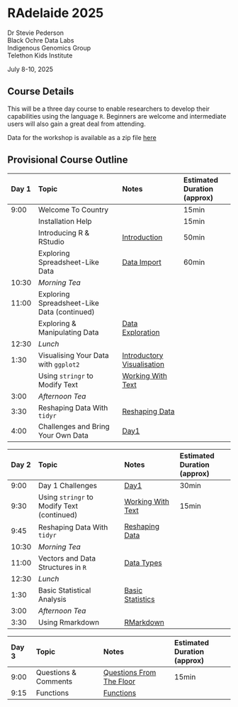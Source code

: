 RAdelaide 2025
================
Dr Stevie Pederson  
Black Ochre Data Labs  
Indigenous Genomics Group  
Telethon Kids Institute

July 8-10, 2025

## Course Details

This will be a three day course to enable researchers to develop their
capabilities using the language `R`. Beginners are welcome and
intermediate users will also gain a great deal from attending.

Data for the workshop is available as a zip file [here](data.zip)

## Provisional Course Outline

| Day 1 | Topic | Notes | Estimated Duration <br>(approx) |
|:---|:---|:---|:---|
| 9:00 | Welcome To Country |  | 15min |
|  | Installation Help |  | 15min |
|  | Introducing R & RStudio | [Introduction](intro.html) | 50min |
|  | Exploring Spreadsheet-Like Data | [Data Import](penguins.html) | 60min |
| 10:30 | *Morning Tea* |  |  |
| 11:00 | Exploring Spreadsheet-Like Data (continued) |  |  |
|  | Exploring & Manipulating Data | [Data Exploration](exploring.html) |  |
| 12:30 | *Lunch* |  |  |
| 1:30 | Visualising Your Data with `ggplot2` | [Introductory Visualisation](intro_vis.html) |  |
|  | Using `stringr` to Modify Text | [Working With Text](text.html) |  |
| 3:00 | *Afternoon Tea* |  |  |
| 3:30 | Reshaping Data With `tidyr` | [Reshaping Data](tidyr.html) |  |
| 4:00 | Challenges and Bring Your Own Data | [Day1](day1.html) |  |

| Day 2 | Topic | Notes | Estimated Duration <br>(approx) |
|:---|:---|:---|:---|
| 9:00 | Day 1 Challenges | [Day1](day1.html) | 30min |
| 9:30 | Using `stringr` to Modify Text (continued) | [Working With Text](text.html) | 15min |
| 9:45 | Reshaping Data With `tidyr` | [Reshaping Data](tidyr.html) |  |
| 10:30 | *Morning Tea* |  |  |
| 11:00 | Vectors and Data Structures in `R` | [Data Types](data_types.html) |  |
| 12:30 | *Lunch* |  |  |
| 1:30 | Basic Statistical Analysis | [Basic Statistics](basic_stats.html) |  |
| 3:00 | *Afternoon Tea* |  |  |
| 3:30 | Using Rmarkdown | [RMarkdown](rmarkdown.html) |  |

| Day 3 | Topic | Notes | Estimated Duration <br>(approx) |
|:---|:---|:---|:---|
| 9:00 | Questions & Comments | [Questions From The Floor](day3.html) | 15min |
| 9:15 | Functions | [Functions](functions.html) |  |
